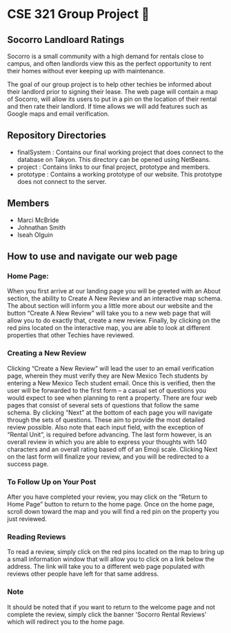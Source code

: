 # CSE 321 Group Project :hotel: 
## Socorro Landloard Ratings 

Socorro is a small community with a high demand for rentals close to campus, and often landlords view this as the perfect opportunity to rent their homes without ever keeping up with maintenance.

The goal of our group project is to help other techies be informed about their landlord prior to signing their lease. The web page will contain a map of Socorro, will allow its users to put in a pin on the location of their rental and then rate their landlord. If time allows we will add features such as Google maps and email verification.

## Repository Directories 
* finalSystem : Contains our final working project that does connect to the database on Takyon. This directory can be opened using NetBeans.
* project : Contains links to our final project, prototype and members.
* prototype : Contains a working prototype of our website. This prototype does not  connect to the server.

## Members 
* Marci McBride
* Johnathan Smith
* Iseah Olguin

## How to use and navigate our web page
### Home Page: 
When you first arrive at our landing page you will be greeted with an About section, the ability to Create A New Review and an interactive map schema. The about section will inform you a little more about our website and the button “Create A New Review” will take you to a new web page that will allow you to do exactly that, create a new review. Finally, by clicking on the red pins located on the interactive map, you are able to look at different properties that other Techies have reviewed. 
### Creating a New Review
Clicking “Create a New Review” will lead the user to an email verification page, wherein they must verify they are New Mexico Tech students by entering a New Mexico Tech student email. Once this is verified, then the user will be forwarded to the first form – a casual set of questions you would expect to see when planning to rent a property. 
There are four web pages  that consist of several sets of questions that follow the same schema. By clicking “Next” at the bottom of each page you will navigate through the sets of questions. These aim to provide the most detailed review possible. Also note that each input field, with the exception of “Rental Unit”, is required before advancing. The last form however, is an overall review in which you are able to express your thoughts with 140 characters and an overall rating based off of an Emoji scale. Clicking Next on the last form will finalize your review, and you will be redirected to a success page.
### To Follow Up on Your Post
After you have completed your review, you may click on the “Return to Home Page” button to return to the home page. Once on the home page, scroll down toward the map and you will find a red pin on the property you just reviewed.
### Reading Reviews
To read a review, simply click on the red pins located on the map to bring up a small information window that will allow you to click on a link below the address. The link will take you to a different web page populated with reviews other people have left for that same address. 
### Note
It should be noted that if you want to return to the welcome page and not complete the review, simply click the banner 'Socorro Rental Reviews' which will redirect you to the home page.
